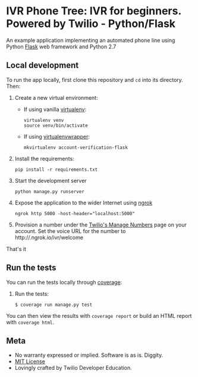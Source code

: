 # IVR Phone Tree: IVR for beginners. Powered by Twilio - Python/Flask

An example application implementing an automated phone line using 
Python [Flask](http://flask.pocoo.org/) web framework and Python 2.7

## Local development

To run the app locally, first clone this repository and `cd` into its directory. Then:

1. Create a new virtual environment:
    - If using vanilla [virtualenv](https://virtualenv.pypa.io/en/latest/):

        ```
        virtualenv venv
        source venv/bin/activate
        ```

    - If using [virtualenvwrapper](https://virtualenvwrapper.readthedocs.org/en/latest/):

        ```
        mkvirtualenv account-verification-flask
        ```

1. Install the requirements:

    ```
    pip install -r requirements.txt
    ```

1. Start the development server

    ```
    python manage.py runserver
    ```
    
1. Expose the application to the wider Internet using [ngrok](https://ngrok.com/)

    ```
    ngrok http 5000 -host-header="localhost:5000"
    ```
    
1. Provision a number under the [Twilio's Manage Numbers](https://www.twilio.com/user/account/phone-numbers/incoming) 
page on your account. Set the voice URL for the number to http://<your-ngrok-subdomain>.ngrok.io/ivr/welcome

That's it

## Run the tests

You can run the tests locally through [coverage](http://coverage.readthedocs.org/):

1. Run the tests:

    ```
    $ coverage run manage.py test
    ```

You can then view the results with `coverage report` or build an HTML report with `coverage html`.

## Meta

* No warranty expressed or implied. Software is as is. Diggity.
* [MIT License](http://www.opensource.org/licenses/mit-license.html)
* Lovingly crafted by Twilio Developer Education.
